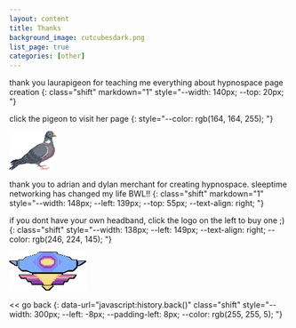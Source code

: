 ```yaml
---
layout: content
title: Thanks
background_image: cutcubesdark.png
list_page: true
categories: [other]
---
```




thank you laurapigeon for teaching me everything about hypnospace page creation
{: class="shift" markdown="1" style="--width: 140px; --top: 20px; "}

click the pigeon to visit her page
{: style="--color: rgb(164, 164, 255); "} 

<p class="free img" style="--top: 4px; --right: 35px;" data-url="https://laurapigeon.github.io/">
    <img src="/resources/images/Pigeon.png">
</p>

thank you to adrian and dylan merchant for creating hypnospace. sleeptime networking has changed my life BWL!!
{: class="shift" markdown="1" style="--width: 148px; --left: 139px; --top: 55px; --text-align: right; "}

if you dont have your own headband, click the logo on the left to buy one ;)
{: class="shift" style="--width: 138px; --left: 149px; --text-align: right; --color: rgb(246, 224, 145); "}

<p class="free img" style="--top: 110px; " data-url="https://store.steampowered.com/app/844590/Hypnospace_Outlaw/">
    <img src="/resources/images/hslogo.png">
</p>

\<< go back
{: data-url="javascript:history.back()" class="shift" style="--width: 300px; --left: -8px; --padding-left: 8px; --color: rgb(255, 255, 5); "}